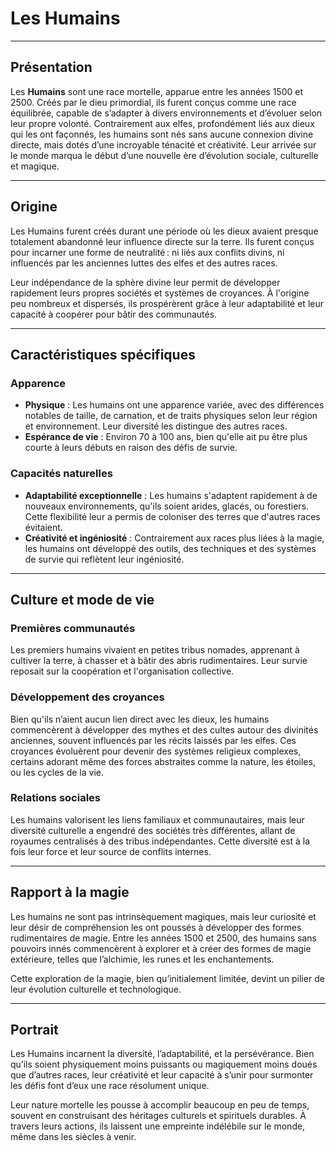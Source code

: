 # **Les Humains**

---

## **Présentation**
Les **Humains** sont une race mortelle, apparue entre les années 1500 et 2500. Créés par le dieu primordial, ils furent conçus comme une race équilibrée, capable de s’adapter à divers environnements et d’évoluer selon leur propre volonté. Contrairement aux elfes, profondément liés aux dieux qui les ont façonnés, les humains sont nés sans aucune connexion divine directe, mais dotés d’une incroyable ténacité et créativité. Leur arrivée sur le monde marqua le début d’une nouvelle ère d’évolution sociale, culturelle et magique.

---

## **Origine**
Les Humains furent créés durant une période où les dieux avaient presque totalement abandonné leur influence directe sur la terre. Ils furent conçus pour incarner une forme de neutralité : ni liés aux conflits divins, ni influencés par les anciennes luttes des elfes et des autres races.  

Leur indépendance de la sphère divine leur permit de développer rapidement leurs propres sociétés et systèmes de croyances. À l'origine peu nombreux et dispersés, ils prospérèrent grâce à leur adaptabilité et leur capacité à coopérer pour bâtir des communautés.

---

## **Caractéristiques spécifiques**

### **Apparence**
- **Physique** : Les humains ont une apparence variée, avec des différences notables de taille, de carnation, et de traits physiques selon leur région et environnement. Leur diversité les distingue des autres races.  
- **Espérance de vie** : Environ 70 à 100 ans, bien qu'elle ait pu être plus courte à leurs débuts en raison des défis de survie.  

### **Capacités naturelles**
- **Adaptabilité exceptionnelle** : Les humains s'adaptent rapidement à de nouveaux environnements, qu'ils soient arides, glacés, ou forestiers. Cette flexibilité leur a permis de coloniser des terres que d'autres races évitaient.  
- **Créativité et ingéniosité** : Contrairement aux races plus liées à la magie, les humains ont développé des outils, des techniques et des systèmes de survie qui reflètent leur ingéniosité.  

---

## **Culture et mode de vie**

### **Premières communautés**
Les premiers humains vivaient en petites tribus nomades, apprenant à cultiver la terre, à chasser et à bâtir des abris rudimentaires. Leur survie reposait sur la coopération et l'organisation collective.  

### **Développement des croyances**
Bien qu'ils n’aient aucun lien direct avec les dieux, les humains commencèrent à développer des mythes et des cultes autour des divinités anciennes, souvent influencés par les récits laissés par les elfes. Ces croyances évoluèrent pour devenir des systèmes religieux complexes, certains adorant même des forces abstraites comme la nature, les étoiles, ou les cycles de la vie.

### **Relations sociales**
Les humains valorisent les liens familiaux et communautaires, mais leur diversité culturelle a engendré des sociétés très différentes, allant de royaumes centralisés à des tribus indépendantes. Cette diversité est à la fois leur force et leur source de conflits internes.

---

## **Rapport à la magie**
Les humains ne sont pas intrinsèquement magiques, mais leur curiosité et leur désir de compréhension les ont poussés à développer des formes rudimentaires de magie. Entre les années 1500 et 2500, des humains sans pouvoirs innés commencèrent à explorer et à créer des formes de magie extérieure, telles que l’alchimie, les runes et les enchantements.  

Cette exploration de la magie, bien qu’initialement limitée, devint un pilier de leur évolution culturelle et technologique.

---

## **Portrait**
Les Humains incarnent la diversité, l’adaptabilité, et la persévérance. Bien qu’ils soient physiquement moins puissants ou magiquement moins doués que d’autres races, leur créativité et leur capacité à s’unir pour surmonter les défis font d’eux une race résolument unique.  

Leur nature mortelle les pousse à accomplir beaucoup en peu de temps, souvent en construisant des héritages culturels et spirituels durables. À travers leurs actions, ils laissent une empreinte indélébile sur le monde, même dans les siècles à venir.